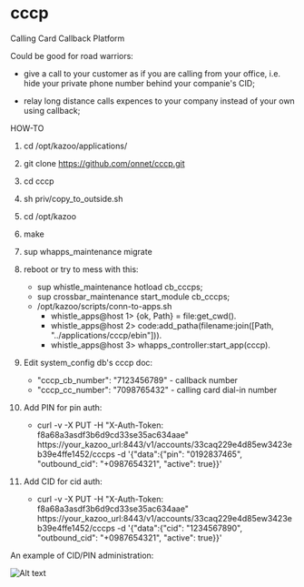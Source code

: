 cccp
====
Calling Card Callback Platform

Could be good for road warriors:

- give a call to your customer as if you are calling from your office, i.e. hide your private phone number behind your companie's CID;

- relay long distance calls expences to your company instead of your own using callback;



HOW-TO

1. cd /opt/kazoo/applications/
2. git clone https://github.com/onnet/cccp.git
3. cd cccp
4. sh priv/copy_to_outside.sh
5. cd /opt/kazoo
6. make
7. sup whapps_maintenance migrate

8. reboot or try to mess with this:
    - sup whistle_maintenance hotload cb_cccps;
    - sup crossbar_maintenance start_module cb_cccps;
    - /opt/kazoo/scripts/conn-to-apps.sh
      - whistle_apps@host 1> {ok, Path} = file:get_cwd().
      - whistle_apps@host 2> code:add_patha(filename:join([Path, "../applications/cccp/ebin"])).
      - whistle_apps@host 3> whapps_controller:start_app(cccp).

9. Edit system_config db's cccp doc:
    - "cccp_cb_number": "7123456789" - callback number
    - "cccp_cc_number": "7098765432" - calling card dial-in number

12. Add PIN for pin auth:
    - curl -v -X PUT -H "X-Auth-Token: f8a68a3asdf3b6d9cd33se35ac634aae" https://your_kazoo_url:8443/v1/accounts/33caq229e4d85ew3423eb39e4ffe1452/cccps -d '{"data":{"pin": "0192837465", "outbound_cid": "+0987654321", "active": true}}'

13. Add CID for cid auth:
    - curl -v -X PUT -H "X-Auth-Token: f8a68a3asdf3b6d9cd33se35ac634aae" https://your_kazoo_url:8443/v1/accounts/33caq229e4d85ew3423eb39e4ffe1452/cccps -d '{"data":{"cid": "1234567890", "outbound_cid": "+0987654321", "active": true}}'


An example of CID/PIN administration:

![Alt text](https://github.com/onnet/onnet/blob/84fe1d1941ff5d00b823800ae35c5b46f1c3bbe3/lib/images/callbackadmin.png "Telephony call recordings")
